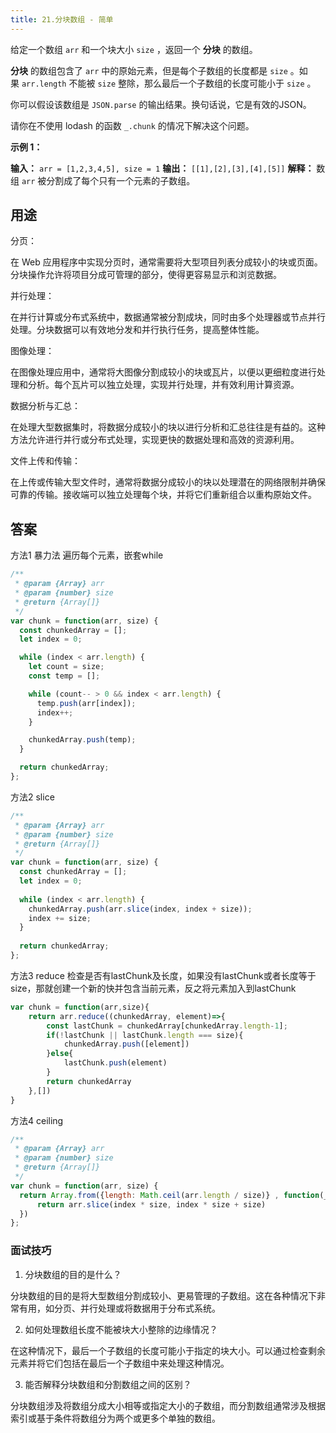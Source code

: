 ```yaml
---
title: 21.分块数组 - 简单
---
```

给定一个数组 `arr` 和一个块大小 `size` ，返回一个 **分块** 的数组。

**分块** 的数组包含了 `arr` 中的原始元素，但是每个子数组的长度都是 `size` 。如果 `arr.length` 不能被 `size` 整除，那么最后一个子数组的长度可能小于 `size` 。

你可以假设该数组是 `JSON.parse` 的输出结果。换句话说，它是有效的JSON。

请你在不使用 lodash 的函数 `_.chunk` 的情况下解决这个问题。

**示例 1：**

**输入：** `arr = [1,2,3,4,5], size = 1`
**输出：** `[[1],[2],[3],[4],[5]]`
**解释：** 数组 `arr` 被分割成了每个只有一个元素的子数组。


## 用途

分页：

在 Web 应用程序中实现分页时，通常需要将大型项目列表分成较小的块或页面。分块操作允许将项目分成可管理的部分，使得更容易显示和浏览数据。

并行处理：

在并行计算或分布式系统中，数据通常被分割成块，同时由多个处理器或节点并行处理。分块数据可以有效地分发和并行执行任务，提高整体性能。

图像处理：

在图像处理应用中，通常将大图像分割成较小的块或瓦片，以便以更细粒度进行处理和分析。每个瓦片可以独立处理，实现并行处理，并有效利用计算资源。

数据分析与汇总：

在处理大型数据集时，将数据分成较小的块以进行分析和汇总往往是有益的。这种方法允许进行并行或分布式处理，实现更快的数据处理和高效的资源利用。

文件上传和传输：

在上传或传输大型文件时，通常将数据分成较小的块以处理潜在的网络限制并确保可靠的传输。接收端可以独立处理每个块，并将它们重新组合以重构原始文件。

## 答案
方法1 暴力法 
遍历每个元素，嵌套while
```js
/**
 * @param {Array} arr
 * @param {number} size
 * @return {Array[]}
 */
var chunk = function(arr, size) {
  const chunkedArray = [];
  let index = 0;

  while (index < arr.length) {
    let count = size;
    const temp = [];

    while (count-- > 0 && index < arr.length) {
      temp.push(arr[index]);
      index++;
    }

    chunkedArray.push(temp);
  }

  return chunkedArray;
};
```

方法2 slice
```js
/**
 * @param {Array} arr
 * @param {number} size
 * @return {Array[]}
 */
var chunk = function(arr, size) {
  const chunkedArray = [];
  let index = 0;
  
  while (index < arr.length) {
    chunkedArray.push(arr.slice(index, index + size));
    index += size;
  }
  
  return chunkedArray;
};
```

方法3 reduce
检查是否有lastChunk及长度，如果没有lastChunk或者长度等于size，那就创建一个新的快并包含当前元素，反之将元素加入到lastChunk
```js
var chunk = function(arr,size){
	return arr.reduce((chunkedArray, element)=>{
		const lastChunk = chunkedArray[chunkedArray.length-1];
		if(!lastChunk || lastChunk.length === size){
			chunkedArray.push([element])
		}else{
			lastChunk.push(element)
		}
		return chunkedArray
	},[])
}
```

方法4 ceiling
```js
/**
 * @param {Array} arr
 * @param {number} size
 * @return {Array[]}
 */
var chunk = function(arr, size) {
  return Array.from({length: Math.ceil(arr.length / size)} , function(_, index){
	  return arr.slice(index * size, index * size + size)
  })
};
```


### 面试技巧
1. 分块数组的目的是什么？

分块数组的目的是将大型数组分割成较小、更易管理的子数组。这在各种情况下非常有用，如分页、并行处理或将数据用于分布式系统。

2. 如何处理数组长度不能被块大小整除的边缘情况？

在这种情况下，最后一个子数组的长度可能小于指定的块大小。可以通过检查剩余元素并将它们包括在最后一个子数组中来处理这种情况。

3. 能否解释分块数组和分割数组之间的区别？

分块数组涉及将数组分成大小相等或指定大小的子数组，而分割数组通常涉及根据索引或基于条件将数组分为两个或更多个单独的数组。

